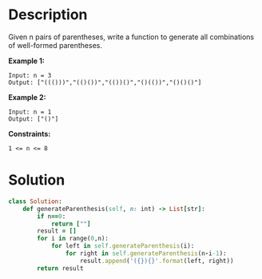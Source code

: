 # Description
Given n pairs of parentheses, write a function to generate all combinations of well-formed parentheses.

**Example 1:**
```
Input: n = 3
Output: ["((()))","(()())","(())()","()(())","()()()"]
```
**Example 2:**
```
Input: n = 1
Output: ["()"]
```
**Constraints:**
```
1 <= n <= 8
```
# Solution
```ruby
class Solution:
    def generateParenthesis(self, n: int) -> List[str]:
        if n==0:
            return [""]
        result = []
        for i in range(0,n):
            for left in self.generateParenthesis(i):
                for right in self.generateParenthesis(n-i-1):
                    result.append('({}){}'.format(left, right))
        return result
```
